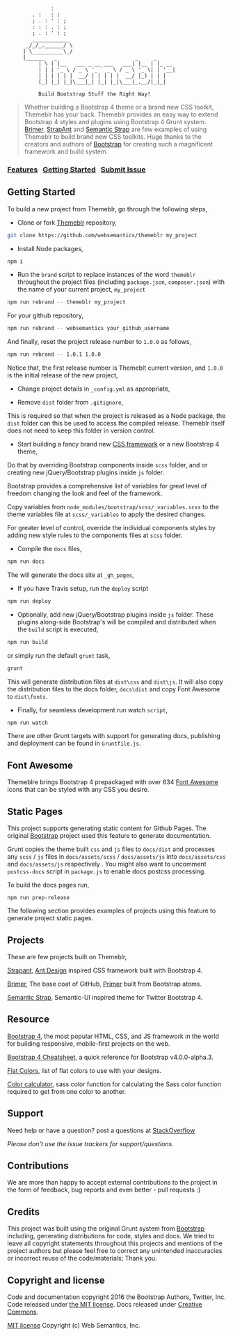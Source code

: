 ```
              :
        . :   : :
        ; . : ' : ;
        : : : . : ;  
        ; . : ' : ;
        ____________
      _/_/_.______/ \
     | \__________\_/
     |______   _                         _     _      
          | \ | |__   ___ _ __ ___   ___| |__ | |_ __
          | | | '_ \ / _ \ '_ ` _ \ / _ \ '_ \| | '__|
          | | | | | |  __/ | | | | |  __/ |_) | | |   
          [_] |_| |_|\___|_| |_| |_|\___|_.__/|_|_|  

          Build Bootstrap Stuff the Right Way!

```
>  Whether building a Bootstrap 4 theme or a brand new CSS toolkit, Themeblr has your back. Themeblr provides an easy way to extend Bootstrap 4 styles and plugins using Bootstrap 4 Grunt system. [Brimer](https://github.com/websemantics/Brimer), [StrapAnt](https://github.com/websemantics/strapant) and [Semantic Strap](https://github.com/websemantics/semantic-strap) are few examples of using Themeblr to build brand new CSS toolkits. Huge thanks to the creators and authors of [Bootstrap](https://getbootstrap.com/) for creating such a magnificent framework and build system.

### [Features](http://websemantics.github.io/themeblr)&nbsp;&nbsp;&nbsp;[Getting Started](#getting-started)&nbsp;&nbsp;&nbsp;[Submit Issue](https://github.com/websemantics/themeblr/issues)


## Getting Started

To build a new project from Themeblr, go through the following steps,

- Clone or fork [Themeblr](https://github.com/websemantics/themeblr) repository,

```bash
git clone https://github.com/websemantics/themeblr my_project
```

- Install Node packages,

```bash
npm i
```

- Run the `brand` script to replace instances of the word `themeblr` throughout the project files (including `package.json`, `composer.json`) with the name of your current project, `my_project`

```bash
npm run rebrand -- themeblr my_project
```
For your github repository,

```bash
npm run rebrand -- websemantics your_github_username
```

And finally, reset the project release number to `1.0.0` as follows,

```bash
npm run rebrand -- 1.0.1 1.0.0
```

Notice that, the first release number is Themeblt current version, and `1.0.0` is the initial release of the new project,

- Change project details in `_config.yml` as appropriate,

- Remove `dist` folder from `.gitignore`,

This is required so that when the project is released as a Node package, the `dist` folder can this be used to access the compiled release. Themeblr itself does not need to keep this folder in version control.

- Start building a fancy brand new [CSS framework](#projects) or a new Bootstrap 4 theme,

Do that by overriding Bootstrap components inside `scss` folder, and or creating new jQuery/Bootstrap plugins inside `js` folder.

Bootstrap provides a comprehensive list of variables for great level of freedom changing the look and feel of the framework.

Copy variables from `node_modules/bootstrap/scss/_variables.scss` to
the theme variables file at `scss/_variables` to apply the desired changes.

For greater level of control, override the individual components styles by adding new style rules to the components files at `scss` folder.

- Compile the `docs` files,

```bash
npm run docs
```

The will generate the docs site at `_gh_pages`,

- If you have Travis setup, run the `deploy` script

```bash
npm run deploy
```

- Optionally, add new  jQuery/Bootstrap plugins inside `js` folder. These plugins along-side Bootstrap's will be compiled and distributed when the `build` script is executed,

```bash
npm run build
```

or simply run the default `grunt` task,

```bash
grunt
```

This will generate distribution files at `dist\css` and `dist\js`. It will also copy the distribution files to the docs folder, `docs\dist` and copy Font Awesome to `dist\fonts`.

- Finally, for seamless development run watch `script`,

```bash
npm run watch
```

There are other Grunt targets with support for generating docs, publishing and deployment can be found in `Gruntfile.js`.


## Font Awesome

Themeblre brings Bootstrap 4 prepackaged with over 634 [Font Awesome](http://fontawesome.io/) icons that can be styled with any CSS you desire.


## Static Pages

This project supports generating static content for Github Pages. The original [Bootstrap](https://github.com/twbs/bootstrap) project used this feature to generate documentation.

Grunt copies the theme built `css` and `js` files to `docs/dist` and processes any `scss` / `js` files in `docs/assets/scss` / `docs/assets/js` into  `docs/assets/css` and  `docs/assets/js` respectively . You might also want to uncomment `postcss-docs` script in `package.js` to enable docs postcss processing.

To build the docs pages run,

```
npm run prep-release
```

The following section provides examples of projects using this feature to generate project static pages.


## Projects

These are few projects built on Themeblr,

[Strapant](https://github.com/websemantics/strapant), [Ant Design](http://ant.design/) inspired CSS framework built with Bootstrap 4.

[Brimer](https://github.com/websemantics/brimer), The base coat of GitHub, [Primer](http://primercss.io/) built from Bootstrap atoms.

[Semantic Strap](https://github.com/websemantics/semantic-strap), Semantic-UI inspired theme for Twitter Bootstrap 4.


## Resource

[Bootstrap 4](http://v4-alpha.getbootstrap.com/), the most popular HTML, CSS, and JS framework in the world for building responsive, mobile-first projects on the web.

[Bootstrap 4 Cheatsheet](https://hackerthemes.com/bootstrap-cheatsheet/), a quick reference for Bootstrap v4.0.0-alpha.3.

[Flat Colors](http://www.flatdesigncolors.com/), list of flat colors to use with your designs.

[Color calculator](http://razorjam.github.io/sasscolourfunctioncalculator/), sass color function for calculating the Sass color function required to get from one color to another.


## Support

Need help or have a question? post a questions at [StackOverflow](https://stackoverflow.com/questions/tagged/themeblr)

*Please don't use the issue trackers for support/questions.*


## Contributions

We are more than happy to accept external contributions to the project in the form of feedback, bug reports and even better - pull requests :)


## Credits

This project was built using the original Grunt system from [Bootstrap](https://github.com/twbs/bootstrap) including, generating distributions for code, styles and docs. We tried to leave all copyright statements throughout this projects and mentions of the project authors but please feel free to correct any unintended inaccuracies or incorrect reuse of the code/materials; Thank you.


## Copyright and license

Code and documentation copyright 2016 the Bootstrap Authors, Twitter, Inc. Code released under [the MIT license](https://github.com/twbs/bootstrap/blob/master/LICENSE). Docs released under [Creative Commons](https://github.com/twbs/bootstrap/blob/master/docs/LICENSE).

[MIT license](http://opensource.org/licenses/mit-license.php)
Copyright (c) Web Semantics, Inc.
